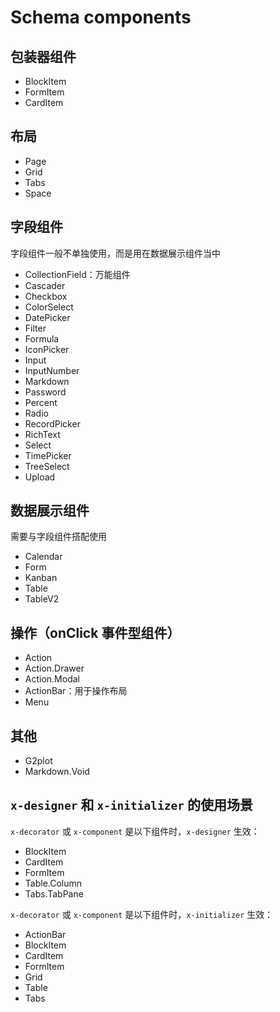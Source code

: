 # Schema components

## 包装器组件

- BlockItem
- FormItem
- CardItem

## 布局

- Page
- Grid
- Tabs
- Space

## 字段组件

字段组件一般不单独使用，而是用在数据展示组件当中

- CollectionField：万能组件
- Cascader
- Checkbox
- ColorSelect
- DatePicker
- Filter
- Formula
- IconPicker
- Input
- InputNumber
- Markdown
- Password
- Percent
- Radio
- RecordPicker
- RichText
- Select
- TimePicker
- TreeSelect
- Upload

## 数据展示组件

需要与字段组件搭配使用

- Calendar
- Form
- Kanban
- Table
- TableV2

## 操作（onClick 事件型组件）

- Action
- Action.Drawer
- Action.Modal
- ActionBar：用于操作布局
- Menu

## 其他

- G2plot
- Markdown.Void

## `x-designer` 和 `x-initializer` 的使用场景

`x-decorator` 或 `x-component` 是以下组件时，`x-designer` 生效：

- BlockItem
- CardItem
- FormItem
- Table.Column
- Tabs.TabPane

`x-decorator` 或 `x-component` 是以下组件时，`x-initializer` 生效：

- ActionBar
- BlockItem
- CardItem
- FormItem
- Grid
- Table
- Tabs

